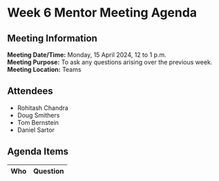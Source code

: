 # Week 6 Mentor Meeting Agenda
## Meeting Information
**Meeting Date/Time:** Monday, 15 April 2024, 12 to 1 p.m.  
**Meeting Purpose:** To ask any questions arising over the previous week.  
**Meeting Location:** Teams  

## Attendees
- Rohitash Chandra
- Doug Smithers
- Tom Bernstein
- Daniel Sartor

## Agenda Items

Who | Question
---- | ----